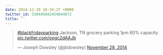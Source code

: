```yaml
---
date: 2014-11-28 16:34:27 +0000
twitter_id: 538445842454044672
title: ''
---
```


<blockquote class="twitter-tweet"><p lang="en" dir="ltr"><a href="https://twitter.com/hashtag/blackfridayparking?src=hash&amp;ref_src=twsrc%5Etfw">#blackfridayparking</a> Jackson, TN grocery parking 1pm 60% capacity <a href="http://t.co/oogc2dAAJb">pic.twitter.com/oogc2dAAJb</a></p>&mdash; Joseph Dowsley (@jbdowsley) <a href="https://twitter.com/jbdowsley/status/538424851212828672?ref_src=twsrc%5Etfw">November 28, 2014</a></blockquote>
<script async src="https://platform.twitter.com/widgets.js" charset="utf-8"></script>
